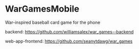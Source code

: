 # WarGamesMobile
War-inspired baseball card game for the phone


backend: https://github.com/williamsalex/war_games--backend

web-app-frontend: https://github.com/seanytdawg/war_games
